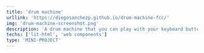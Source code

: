```yaml
---
title: 'drum machine'
urllink: 'https://diegosanchezp.github.io/drum-machine-fcc/'
img: 'drum-machine-screenshot.png'
description: 'A drum machine that you can play with your keyboard buttons'
techs: ['lit-html', 'web components']
type: 'MINI-PROJECT'
---
```

